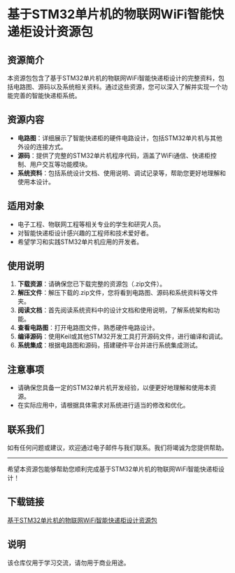 # 基于STM32单片机的物联网WiFi智能快递柜设计资源包

## 资源简介

本资源包包含了基于STM32单片机的物联网WiFi智能快递柜设计的完整资料，包括电路图、源码以及系统相关资料。通过这些资源，您可以深入了解并实现一个功能完善的智能快递柜系统。

## 资源内容

- **电路图**：详细展示了智能快递柜的硬件电路设计，包括STM32单片机与其他外设的连接方式。
- **源码**：提供了完整的STM32单片机程序代码，涵盖了WiFi通信、快递柜控制、用户交互等功能模块。
- **系统资料**：包括系统设计文档、使用说明、调试记录等，帮助您更好地理解和使用本设计。

## 适用对象

- 电子工程、物联网工程等相关专业的学生和研究人员。
- 对智能快递柜设计感兴趣的工程师和技术爱好者。
- 希望学习和实践STM32单片机应用的开发者。

## 使用说明

1. **下载资源**：请确保您已下载完整的资源包（.zip文件）。
2. **解压文件**：解压下载的.zip文件，您将看到电路图、源码和系统资料等文件夹。
3. **阅读文档**：首先阅读系统资料中的设计文档和使用说明，了解系统架构和功能。
4. **查看电路图**：打开电路图文件，熟悉硬件电路设计。
5. **编译源码**：使用Keil或其他STM32开发工具打开源码文件，进行编译和调试。
6. **系统集成**：根据电路图和源码，搭建硬件平台并进行系统集成测试。

## 注意事项

- 请确保您具备一定的STM32单片机开发经验，以便更好地理解和使用本资源。
- 在实际应用中，请根据具体需求对系统进行适当的修改和优化。

## 联系我们

如有任何问题或建议，欢迎通过电子邮件与我们联系。我们将竭诚为您提供帮助。

---

希望本资源包能够帮助您顺利完成基于STM32单片机的物联网WiFi智能快递柜设计！

## 下载链接
[基于STM32单片机的物联网WiFi智能快递柜设计资源包](https://pan.quark.cn/s/9cdab98c8270)

## 说明

该仓库仅用于学习交流，请勿用于商业用途。
